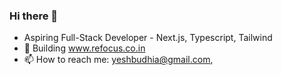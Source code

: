 ### Hi there 👋

- Aspiring Full-Stack Developer - Next.js, Typescript, Tailwind 
- 🔭 Building www.refocus.co.in
- 📫 How to reach me: yeshbudhia@gmail.com,
